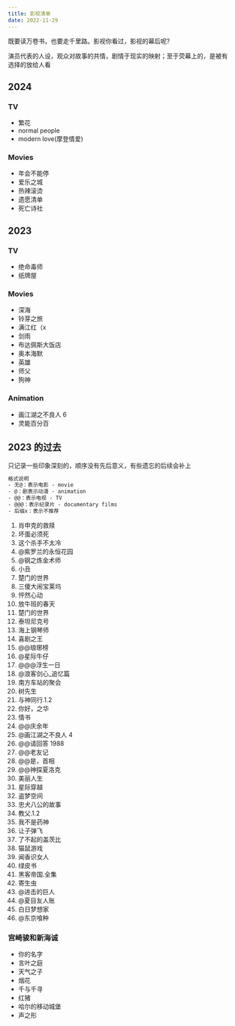 ```yaml
---
title: 影视清单
date: 2022-11-29
---
```


既要读万卷书，也要走千里路。影视你看过，影视的幕后呢?

演员代表的人设，观众对故事的共情，剧情于现实的映射；至于荧幕上的，是被有选择的放给人看

## 2024

### TV

- 繁花
- normal people
- modern love(摩登情爱)

### Movies

- 年会不能停
- 爱乐之城
- 热辣滚烫
- 遗愿清单
- 死亡诗社

## 2023

### TV

- 绝命毒师
- 纸牌屋

### Movies

- 深海
- 铃芽之旅
- 满江红（x
- 剑雨
- 布达佩斯大饭店
- 奥本海默
- 英雄
- 师父
- 狗神

### Animation

- 画江湖之不良人 6
- 灵能百分百

## 2023 的过去

只记录一些印象深刻的，顺序没有先后意义，有些遗忘的后续会补上

```txt
格式说明
- 无@：表示电影 - movie
- @：剧表示动漫 - animation
- @@：表示电视 - TV
- @@@：表示纪录片 - documentary films
- 后缀x：表示不推荐
```

1. 肖申克的救赎
2. 坏蛋必须死
3. 这个杀手不太冷
4. @紫罗兰的永恒花园
5. @钢之炼金术师
6. 小丑
7. 楚门的世界
8. 三傻大闹宝莱坞
9. 怦然心动
10. 放牛班的春天
11. 楚门的世界
12. 泰坦尼克号
13. 海上钢琴师
14. 喜剧之王
15. @@琅琊榜
16. @星际牛仔
17. @@@浮生一日
18. @浪客剑心\_追忆篇
19. 南方车站的聚会
20. 树先生
21. 与神同行.1.2
22. 你好，之华
23. 情书
24. @@庆余年
25. @画江湖之不良人 4
26. @@请回答 1988
27. @@老友记
28. @@是，首相
29. @@神探夏洛克
30. 美丽人生
31. 星际穿越
32. 盗梦空间
33. 忠犬八公的故事
34. 教父.1.2
35. 我不是药神
36. 让子弹飞
37. 了不起的盖茨比
38. 猫鼠游戏
39. 闻香识女人
40. 绿皮书
41. 黑客帝国.全集
42. 寄生虫
43. @进击的巨人
44. @夏目友人账
45. 白日梦想家
46. @东京喰种

### 宫崎骏和新海诚

- 你的名字
- 言叶之庭
- 天气之子
- 烟花
- 千与千寻
- 红猪
- 哈尔的移动城堡
- 声之形
